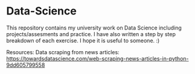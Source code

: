 # Data-Science
This repository contains my university work on Data Science including projects/assesments and practice. I have also written a step by step breakdown of each exercise. I hope it is useful to someone. :)

Resources: 
Data scraping from news articles: https://towardsdatascience.com/web-scraping-news-articles-in-python-9dd605799558
